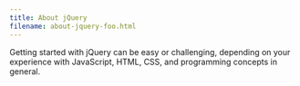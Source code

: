 ```yaml
--- 
title: About jQuery
filename: about-jquery-foo.html
---
```


Getting started with jQuery can be easy or challenging, depending on 
your experience with JavaScript, HTML, CSS, and programming concepts in general.
